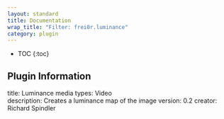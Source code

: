 ```yaml
---
layout: standard
title: Documentation
wrap_title: "Filter: frei0r.luminance"
category: plugin
---
```

* TOC
{:toc}

## Plugin Information

title: Luminance
media types:
Video  
description: Creates a luminance map of the image
version: 0.2
creator: Richard Spindler
